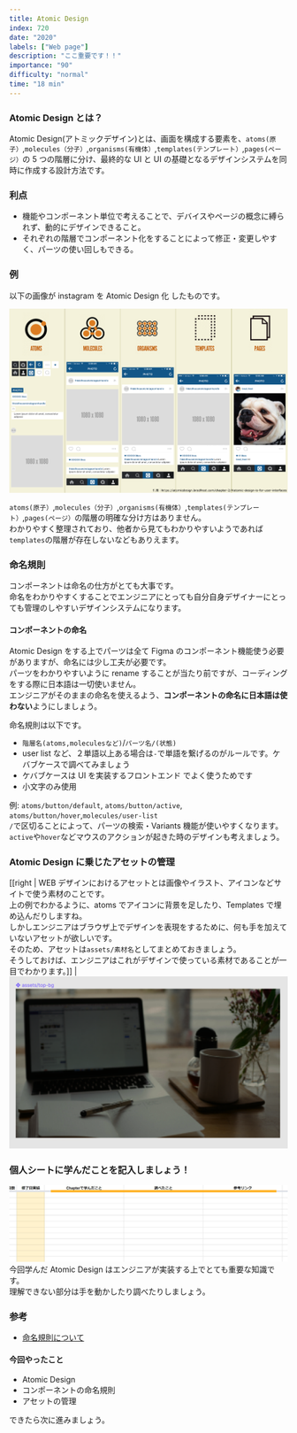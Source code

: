 ```yaml
---
title: Atomic Design
index: 720
date: "2020"
labels: ["Web page"]
description: "ここ重要です！！"
importance: "90"
difficulty: "normal"
time: "18 min"
---
```


### Atomic Design とは？

Atomic Design(アトミックデザイン)とは、画面を構成する要素を、`atoms(原子）`,`molecules（分子）`,`organisms(有機体）`,`templates(テンプレート）`,`pages(ページ）`の 5 つの階層に分け、最終的な UI と UI の基礎となるデザインシステムを同時に作成する設計方法です。

### 利点

- 機能やコンポーネント単位で考えることで、デバイスやページの概念に縛られず、動的にデザインできること。
- それぞれの階層でコンポーネント化をすることによって修正・変更しやすく、パーツの使い回しもできる。

### 例

以下の画像が instagram を Atomic Design 化 したものです。

![instagram](./img/instagram.png)

`atoms(原子）`,`molecules（分子）`,`organisms(有機体）`,`templates(テンプレート）`,`pages(ページ）`の階層の明確な分け方はありません。  
わかりやすく整理されており、他者から見てもわかりやすいようであれば`templates`の階層が存在しないなどもありえます。

### 命名規則

コンポーネントは命名の仕方がとても大事です。  
命名をわかりやすくすることでエンジニアにとっても自分自身デザイナーにとっても管理のしやすいデザインシステムになります。

#### コンポーネントの命名

Atomic Design をする上でパーツは全て Figma のコンポーネント機能使う必要がありますが、命名には少し工夫が必要です。  
パーツをわかりやすいように rename することが当たり前ですが、コーディングをする際に日本語は一切使いません。  
エンジニアがそのままの命名を使えるよう、**コンポーネントの命名に日本語は使わない**ようにしましょう。

命名規則は以下です。

- `階層名(atoms,moleculesなど)`/`パーツ名/(状態)`
- user list など、２単語以上ある場合は`-`で単語を繋げるのがルールです。ケバブケースで調べてみましょう
- ケバブケースは UI を実装するフロントエンド でよく使うためです
- 小文字のみ使用

例: `atoms/button/default`, `atoms/button/active`, `atoms/button/hover`,`molecules/user-list`  
`/`で区切ることによって、パーツの検索・Variants 機能が使いやすくなります。  
`active`や`hover`などマウスのアクションが起きた時のデザインも考えましょう。

### Atomic Design に乗じたアセットの管理

[[right | WEB デザインにおけるアセットとは画像やイラスト、アイコンなどサイトで使う素材のことです。<br/>上の例でわかるように、atoms でアイコンに背景を足したり、Templates で埋め込んだりしますね。<br/>しかしエンジニアはブラウザ上でデザインを表現をするために、何も手を加えていないアセットが欲しいです。<br/>そのため、アセットは`assets/素材名`としてまとめておきましょう。<br/>そうしておけば、エンジニアはこれがデザインで使っている素材であることが一目でわかります。]]
| ![assets](./img/assets-2.png)

### 個人シートに学んだことを記入しましょう！

![sheet](../../assets/sheet.png)
今回学んだ Atomic Design はエンジニアが実装する上でとても重要な知識です。  
理解できない部分は手を動かしたり調べたりしましょう。

### 参考

- [命名規則について](https://designsupply-web.com/media/development/4052/)

#### 今回やったこと

- Atomic Design
- コンポーネントの命名規則
- アセットの管理

できたら次に進みましょう。
